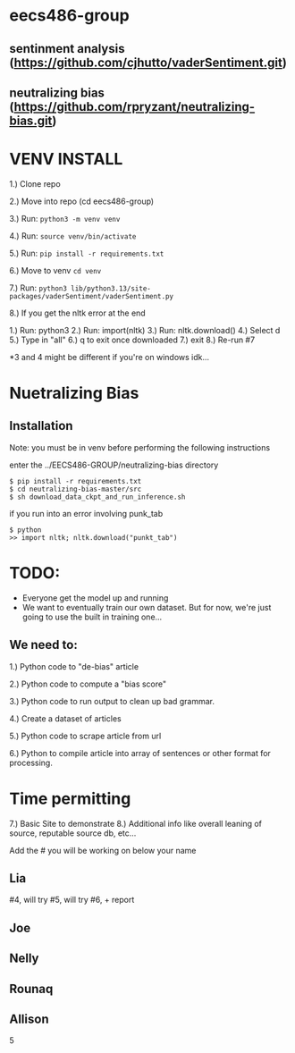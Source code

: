 # eecs486-group
## sentinment analysis (https://github.com/cjhutto/vaderSentiment.git)
## neutralizing bias (https://github.com/rpryzant/neutralizing-bias.git)


# VENV INSTALL
1.) Clone repo


2.) Move into repo (cd eecs486-group)


3.) Run: 
`python3 -m venv venv`


4.) Run: 
`source venv/bin/activate`


5.) Run: 
`pip install -r requirements.txt`


6.) Move to venv 
`cd venv`


7.) Run: 
`python3 lib/python3.13/site-packages/vaderSentiment/vaderSentiment.py`

8.) If you get the nltk error at the end

  1.) Run: python3
  2.) Run: import(nltk)
  3.) Run: nltk.download()
  4.) Select d
  5.) Type in "all"
  6.) q to exit once downloaded
  7.) exit
  8.) Re-run #7

*3 and 4 might be different if you're on windows idk...

# Nuetralizing Bias 
## Installation
Note: you must be in venv before performing the following instructions

enter the ../EECS486-GROUP/neutralizing-bias directory
```
$ pip install -r requirements.txt
$ cd neutralizing-bias-master/src
$ sh download_data_ckpt_and_run_inference.sh
```

if you run into an error involving punk_tab
```
$ python
>> import nltk; nltk.download("punkt_tab")
```


# TODO:
- Everyone get the model up and running
- We want to eventually train our own dataset. But for now, we're just going to use the built in training one...

## We need to:
1.) Python code to "de-bias" article

2.) Python code to compute a "bias score"

3.) Python code to run output to clean up bad grammar.

4.) Create a dataset of articles

5.) Python code to scrape article from url

6.) Python to compile article into array of sentences or other format for processing.






# Time permitting
7.) Basic Site to demonstrate
8.) Additional info like overall leaning of source, reputable source db, etc...


Add the # you will be working on below your name

## Lia
#4, will try #5, will try #6, + report

## Joe

## Nelly

## Rounaq

## Allison
5







  

